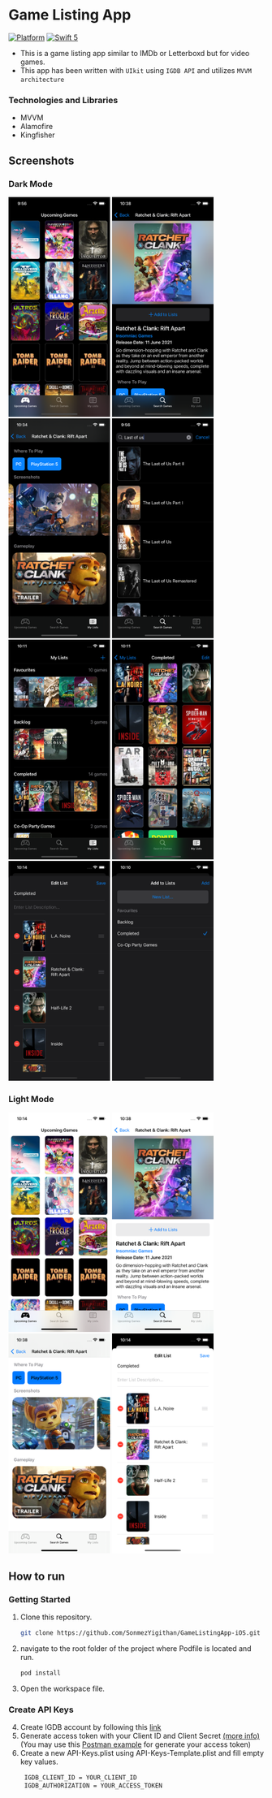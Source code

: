 # Game Listing App

[![Platform](https://img.shields.io/cocoapods/p/DLAutoSlidePageViewController.svg?style=flat)]()
[![Swift 5](https://img.shields.io/badge/Swift-5-orange.svg?style=flat)](https://developer.apple.com/swift/)

- This is a game listing app similar to IMDb or Letterboxd but for video games.
- This app has been written with `UIkit` using `IGDB API` and utilizes `MVVM architecture`

### Technologies and Libraries
- MVVM
- Alamofire
- Kingfisher

## Screenshots

### Dark Mode

<img src="Screenshots/UpcomingGamesDark.png" width=200 height=433> <img src="Screenshots/GameDetailsDark.png" width=200 height=433>
<img src="Screenshots/GameDetailsDark2.png" width=200 height=433> <img src="Screenshots/SearchDark.png" width=200 height=433>
<img src="Screenshots/MyListsDark.png" width=200 height=433> <img src="Screenshots/ListDetailsDark.png" width=200 height=433>
<img src="Screenshots/EditListDark.png" width=200 height=433> <img src="Screenshots/AddToList.png" width=200 height=433>

### Light Mode

<img src="Screenshots/UpcomingGamesLight.png" width=200 height=433> <img src="Screenshots/GameDetailsLight.png" width=200 height=433>
<img src="Screenshots/GameDetailsLight2.png" width=200 height=433> <img src="Screenshots/EditListLight.png" width=200 height=433>

## How to run

### Getting Started

1. Clone this repository.
   ```sh
   git clone https://github.com/SonmezYigithan/GameListingApp-iOS.git
   ```
2. navigate to the root folder of the project where Podfile is located and run.
   ```sh
   pod install
   ```
3. Open the workspace file.

### Create API Keys

4. Create IGDB account by following this [link](https://api-docs.igdb.com/#account-creation)
5. Generate access token with your Client ID and Client Secret [(more info)](https://api-docs.igdb.com/#authentication) (You may use this [Postman example](https://www.postman.com/descent-module-saganist-58166226/workspace/igdb-game-listing-app/request/25876325-35210f2c-9366-4693-8cf9-446287e09f3b?tab=params) for generate your access token)
5. Create a new API-Keys.plist using API-Keys-Template.plist and fill empty key values.
   ```
    IGDB_CLIENT_ID = YOUR_CLIENT_ID
    IGDB_AUTHORIZATION = YOUR_ACCESS_TOKEN
   ```

